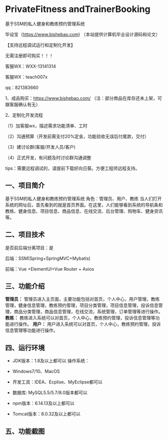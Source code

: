 # PrivateFitness andTrainerBooking
 基于SSM的私人健身和教练预约管理系统

毕设宝（https://www.bishebao.com) （本站提供计算机毕业设计源码和论文）

【支持远程调试运行和定制化开发】

无需注册即可购买！！！

客服WX：WXX-13141314

客服WX：teach007x

qq：821383660


1、成品购买：https://www.bishebao.com/ （注：部分商品在库存还未上架，可跟客服确认有无）

2、定制化开发流程

（1）加客服wx，描述需求功能清单、工时

（2）沟通预算（开发前需支付20%定金，功能验收无误后付尾款，交付）

（3）建讨论群(客服/开发人员/客户)

（4）正式开发，有问题及时讨论群沟通调整

tips：需要远程调试的，请提前下载好向日葵。方便工程师远程支持。
<h2>一、项目简介</h2>
基于SSM的私人健身和教练预约管理系统
角色：管理员、用户、教练
当人们打开系统的网址后，首先看到的就是首页界面。在这里，人们能够看到系统的导航条和教练、健身信息、项目信息、商品信息、在线交流、后台管理、购物车、健身资讯等。
<h2>二、项目技术</h2>
是否前后端分离项目：是
<p class="md-end-block md-p"><span class="md-plain">后端：SSM(Spring+SpringMVC+Mybatis)</span></p>
<p class="md-end-block md-p">前端：Vue +ElementUI+Vue Router + Axios</p>

<h2>三、功能介绍</h2>
<div class="markdown-heading" dir="auto">
<div class="markdown-heading" dir="auto">

<strong>管理员：</strong>
管理员进入主页面，主要功能包括对首页，个人中心，用户管理，教练管理，健身信息管理，教练预约管理，项目分类管理，项目信息管理，投诉信息管理，商品分类管理，商品信息管理，在线交流，系统管理，订单管理等进行操作。
<strong>教练：</strong>
教练进入系统可以对首页，个人中心，教练预约管理，投诉信息管理等功能进行操作。
<strong>用户：</strong>
用户进入系统可以对首页，个人中心，教练预约管理，投诉信息管理等功能进行操作。

</div>
</div>
<h2>四、运行环境</h2>
<ul dir="auto">
 	<li>
<p dir="auto">JDK版本：1.8及以上都可以 操作系统：</p>
</li>
 	<li>
<p dir="auto">Windows7/10、MacOS</p>
</li>
 	<li>
<p dir="auto">开发工具：IDEA、Ecplise、MyEclipse都可以</p>
</li>
 	<li>
<p dir="auto">数据库: MySQL5.5/5.7/8.0版本都可以</p>
</li>
 	<li>
<p dir="auto">npm版本：6.14.13及以上都可以</p>
</li>
 	<li>
<p dir="auto">Tomcat版本：8.0.32及以上都可以</p>
</li>
</ul>
<h2>五、功能截图</h2>
<h2><img class="aligncenter size-full wp-image" src="https://www.bishebao.com/wp-content/uploads/2024/08/基于SSM的私人健身和教练预约管理系统/result/image_12_4.png" alt="" /></h2>
<h2><img class="aligncenter size-full wp-image" src="https://www.bishebao.com/wp-content/uploads/2024/08/基于SSM的私人健身和教练预约管理系统/result/image_11_3.png" alt="" /></h2>
<img class="aligncenter size-full wp-image" src="https://www.bishebao.com/wp-content/uploads/2024/08/基于SSM的私人健身和教练预约管理系统/result/image_1_1.png" alt="" />
<img class="aligncenter size-full wp-image" src="https://www.bishebao.com/wp-content/uploads/2024/08/基于SSM的私人健身和教练预约管理系统/result/image_2_7.png" alt="" />
<img class="aligncenter size-full wp-image" src="https://www.bishebao.com/wp-content/uploads/2024/08/基于SSM的私人健身和教练预约管理系统/result/image_3_8.png" alt="" />
<img class="aligncenter size-full wp-image" src="https://www.bishebao.com/wp-content/uploads/2024/08/基于SSM的私人健身和教练预约管理系统/result/image_4_9.png" alt="" />
<h2><img class="aligncenter size-full wp-image" src="https://www.bishebao.com/wp-content/uploads/2024/08/基于SSM的私人健身和教练预约管理系统/result/image_9_14.png" alt="" /></h2>
<h2><img class="aligncenter size-full wp-image" src="https://www.bishebao.com/wp-content/uploads/2024/08/基于SSM的私人健身和教练预约管理系统/result/image_5_10.png" alt="" />
<img class="aligncenter size-full wp-image" src="https://www.bishebao.com/wp-content/uploads/2024/08/基于SSM的私人健身和教练预约管理系统/result/image_6_11.png" alt="" />
<img class="aligncenter size-full wp-image" src="https://www.bishebao.com/wp-content/uploads/2024/08/基于SSM的私人健身和教练预约管理系统/result/image_7_12.png" alt="" />
<img class="aligncenter size-full wp-image" src="https://www.bishebao.com/wp-content/uploads/2024/08/基于SSM的私人健身和教练预约管理系统/result/image_8_13.png" alt="" /></h2>
<h2><img class="aligncenter size-full wp-image" src="https://www.bishebao.com/wp-content/uploads/2024/08/基于SSM的私人健身和教练预约管理系统/result/image_14_6.png" alt="" /></h2>
<h2><img class="aligncenter size-full wp-image" src="https://www.bishebao.com/wp-content/uploads/2024/08/基于SSM的私人健身和教练预约管理系统/result/image_13_5.png" alt="" /></h2>